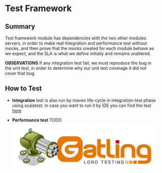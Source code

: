 # Test Framework

## Summary 

Test framework module has dependencies with the two other modules servers, in order to make real 
Integration and performance test without mocks, and then prove that the mocks created for each module 
behave as we expect, and the SLA is what we define initially and remains unaltered.

**OBSERVATIONS**
If any integration test fail, we must reproduce the bug in the unit test, in order to determine why our
 unit test coverage it did not cover that bug.

## How to Test

* **Integration** test is also run by maven life-cycle in integration-test phase using scalstest.
in case you want to run it by IDE you can find the test [here](src/test/scala/com/politrons/it/PrimeNumberPlatformSpec.scala)

* **Performance test** TODO
![My image](../img/gatling.png)